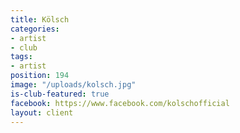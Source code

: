 ```yaml
---
title: Kölsch
categories:
- artist
- club
tags:
- artist
position: 194
image: "/uploads/kolsch.jpg"
is-club-featured: true
facebook: https://www.facebook.com/kolschofficial
layout: client
---
```


